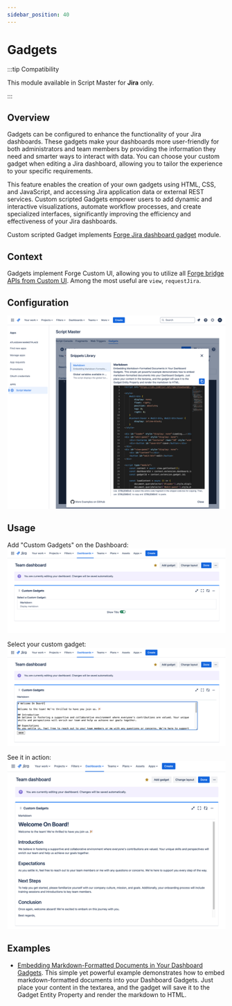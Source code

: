 ```yaml
---
sidebar_position: 40
---
```


# Gadgets

:::tip Compatibility

This module available in Script Master for **Jira** only.

:::


## Overview 

Gadgets can be configured to enhance the functionality of your Jira dashboards. These gadgets make your dashboards more user-friendly for both administrators and team members by providing the information they need and smarter ways to interact with data. You can choose your custom gadget when editing a Jira dashboard, allowing you to tailor the experience to your specific requirements. 

This feature enables the creation of your own gadgets using HTML, CSS, and JavaScript, and accessing Jira application data or external REST services. Custom scripted Gadgets empower users to add dynamic and interactive visualizations, automate workflow processes, and create specialized interfaces, significantly improving the efficiency and effectiveness of your Jira dashboards.

Custom scripted Gadget implements [Forge Jira dashboard gadget](https://developer.atlassian.com/platform/forge/manifest-reference/modules/jira-dashboard-gadget/) module. 


## Context

Gadgets implement Forge Custom UI, allowing you to utilize all [Forge bridge APIs from Custom UI](../forge-bridge-front/index.md). Among the most useful are `view`, `requestJira`.


## Configuration

![](./img/gadget-config.png)


## Usage 

Add "Custom Gadgets" on the Dashboard:
![](./img/gadget-in-use-1.png)

Select your custom gadget:
![](./img/gadget-in-use-2.png)

See it in action:
![](./img/gadget-in-use-3.png)


## Examples

- [Embedding Markdown-Formatted Documents in Your Dashboard Gadgets](./example-markdown-editor.md). This simple yet powerful example demonstrates how to embed markdown-formatted documents into your Dashboard Gadgets. Just place your content in the textarea, and the gadget will save it to the Gadget Entity Property and render the markdown to HTML.
